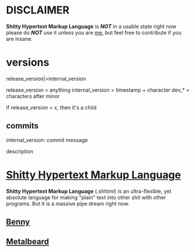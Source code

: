 # DISCLAIMER
**Shitty Hypertext Markup Language** is ***NOT*** in a usable state right now please do ***NOT*** use it unless you are [me](https://github.com/Gottfrid-N), but feel free to contribute if you are insane.
# versions

release_version|>internal_version

release_version = anything
internal_version = timestamp + character
dev_* = characters after minor

if release_version = x, then it's a child

## commits
internal_version: commit message

description

# [Shitty Hypertext Markup Language](/shhtml/README.md)
**Shitty Hypertext Markup Language** (*.shhtml*) is an ultra-flexible, yet absolute language for making "plain" text into other shit with other programs. But it is a massive pipe dream right now.
## [Benny](/benny/README.md)

## [Metalbeard](/metalbeard/README.md)
